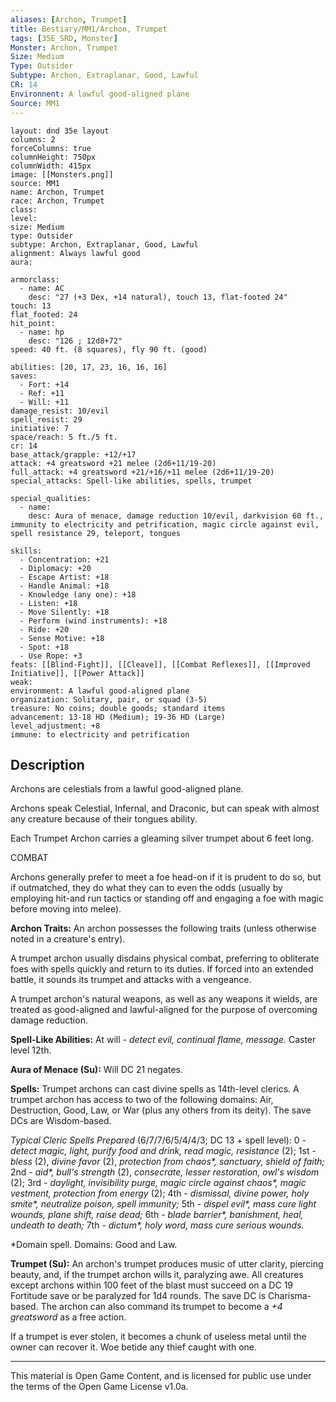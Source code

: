 ```yaml
---
aliases: [Archon, Trumpet]
title: Bestiary/MM1/Archon, Trumpet
tags: [35E_SRD, Monster]
Monster: Archon, Trumpet
Size: Medium
Type: Outsider
Subtype: Archon, Extraplanar, Good, Lawful
CR: 14
Environnent: A lawful good-aligned plane
Source: MM1
---
```


```statblock
layout: dnd 35e layout
columns: 2
forceColumns: true
columnHeight: 750px
columnWidth: 415px
image: [[Monsters.png]]
source: MM1
name: Archon, Trumpet
race: Archon, Trumpet
class: 
level: 
size: Medium
type: Outsider
subtype: Archon, Extraplanar, Good, Lawful
alignment: Always lawful good
aura: 

armorclass:
  - name: AC
    desc: "27 (+3 Dex, +14 natural), touch 13, flat-footed 24"
touch: 13
flat_footed: 24
hit_point:
  - name: hp
    desc: "126 ; 12d8+72"
speed: 40 ft. (8 squares), fly 90 ft. (good)

abilities: [20, 17, 23, 16, 16, 16]
saves:
  - Fort: +14
  - Ref: +11
  - Will: +11
damage_resist: 10/evil
spell_resist: 29
initiative: 7
space/reach: 5 ft./5 ft.
cr: 14
base_attack/grapple: +12/+17
attack: +4 greatsword +21 melee (2d6+11/19-20)
full_attack: +4 greatsword +21/+16/+11 melee (2d6+11/19-20)
special_attacks: Spell-like abilities, spells, trumpet

special_qualities:
  - name: 
    desc: Aura of menace, damage reduction 10/evil, darkvision 60 ft., immunity to electricity and petrification, magic circle against evil, spell resistance 29, teleport, tongues

skills:
  - Concentration: +21
  - Diplomacy: +20
  - Escape Artist: +18
  - Handle Animal: +18
  - Knowledge (any one): +18
  - Listen: +18
  - Move Silently: +18
  - Perform (wind instruments): +18
  - Ride: +20
  - Sense Motive: +18
  - Spot: +18
  - Use Rope: +3
feats: [[Blind-Fight]], [[Cleave]], [[Combat Reflexes]], [[Improved Initiative]], [[Power Attack]]
weak: 
environment: A lawful good-aligned plane
organization: Solitary, pair, or squad (3-5)
treasure: No coins; double goods; standard items
advancement: 13-18 HD (Medium); 19-36 HD (Large)
level_adjustment: +8
immune: to electricity and petrification
```

## Description

<p>Archons are celestials from a lawful good-aligned plane.</p>
<p>Archons speak Celestial, Infernal, and Draconic, but can speak with almost any creature because of their tongues ability.</p>
<p>Each Trumpet Archon carries a gleaming silver trumpet about 6 feet long.</p>
<p>COMBAT</p>
<p>Archons generally prefer to meet a foe head-on if it is prudent to do so, but if outmatched, they do what they can to even the odds (usually by employing hit-and run tactics or standing off and engaging a foe with magic before moving into melee).</p>
<p>
            <b>Archon Traits:</b> An archon possesses the following traits (unless otherwise noted in a creature's entry).</p>
<p>A trumpet archon usually disdains physical combat, preferring to obliterate foes with spells quickly and return to its duties. If forced into an extended battle, it sounds its trumpet and attacks with a vengeance.</p>
<p>A trumpet archon's natural weapons, as well as any weapons it wields, are treated as good-aligned and lawful-aligned for the purpose of overcoming damage reduction.</p>
<p>
            <b>Spell-Like Abilities:</b> At will - <i>detect evil, continual flame, message.</i> Caster level 12th.</p>
<p>
            <b>Aura of Menace (Su):</b> Will DC 21 negates.</p>
<p>
            <b>Spells:</b> Trumpet archons can cast divine spells as 14th-level clerics. A trumpet archon has access to two of the following domains: Air, Destruction, Good, Law, or War (plus any others from its deity). The save DCs are Wisdom-based.</p>
<p>
            <i>Typical Cleric Spells Prepared</i> (6/7/7/6/5/4/4/3; DC 13 + spell level): 0 - <i>detect magic, light, purify food and drink, read magic, resistance</i> (2); 1st - <i>bless</i> (2), <i>divine favor</i> (2), <i>protection from chaos*, sanctuary, shield of faith;</i> 2nd - <i>aid*, bull's strength</i> (2), <i>consecrate, lesser restoration, owl's wisdom</i> (2); 3rd - <i>daylight, invisibility purge, magic circle against chaos*, magic vestment, protection from energy</i> (2); 4th -  <i>dismissal, divine power, holy smite*, neutralize poison,  spell immunity;</i> 5th - <i>dispel evil*, mass cure light wounds, plane shift, raise dead;</i> 6th -  <i>blade barrier*, banishment, heal, undeath to death;</i> 7th - <i>dictum*, holy word, mass cure serious wounds.</i></p>
<p>*Domain spell. Domains: Good and Law.</p>
<p>
            <b>Trumpet (Su):</b> An archon's trumpet produces music of utter clarity, piercing beauty, and, if the trumpet archon wills it, paralyzing awe. All creatures except archons within 100 feet of the blast must succeed on a DC 19 Fortitude save or be paralyzed for 1d4 rounds. The save DC is Charisma-based. The archon can also command its trumpet to become a <i>+4 greatsword</i> as a free action.</p>
<p>If a trumpet is ever stolen, it becomes a chunk of useless metal until the owner can recover it. Woe betide any thief caught with one.</p>

---

This material is Open Game Content, and is licensed for public use under
the terms of the Open Game License v1.0a.
